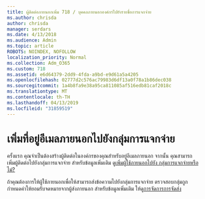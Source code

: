 ```yaml
---
title: ผู้ติดต่อภายนอกเพิ่ม 718 / บุคคลภายนอกองค์กรไปยังรายชื่อการแจกจ่าย
ms.author: chrisda
author: chrisda
manager: serdars
ms.date: 4/13/2018
ms.audience: Admin
ms.topic: article
ROBOTS: NOINDEX, NOFOLLOW
localization_priority: Normal
ms.collection: Adm_O365
ms.custom: 718
ms.assetid: e6d64379-2dd9-4fda-a9bd-e9d61a5a4205
ms.openlocfilehash: 02777d2c576ac79983d6df13a0f78a1b86dec038
ms.sourcegitcommit: 1a4b8fa9e38a95ca811085af516edb81caf2018c
ms.translationtype: MT
ms.contentlocale: th-TH
ms.lasthandoff: 04/13/2019
ms.locfileid: "31859519"
---
```

# <a name="add-external-email-addresses-to-a-distribution-group"></a>เพิ่มที่อยู่อีเมลภายนอกไปยังกลุ่มการแจกจ่าย

ครั้งแรก คุณจำเป็นต้องสร้างผู้ติดต่อในองค์กรของคุณสำหรับอยู่อีเมลภายนอก จากนั้น คุณสามารถเพิ่มผู้ติดต่อไปยังกลุ่มการแจกจ่าย สำหรับข้อมูลเพิ่มเติม ดู[เพิ่มผู้ใช้ภายนอกไปยัง กลุ่มการแจกจ่ายหรือไม่?](https://support.office.com/client/caa0f310-0bb7-48e3-8ad2-cb358b53bbba)

ถ้าคุณต้องการให้ผู้ใช้ภายนอกเพื่อให้สามารถส่งข้อความไปยังกลุ่มการแจกจ่าย ตรวจสอบกลุ่มถูกกำหนดค่าให้ยอมรับจดหมายจากผู้ส่งภายนอก สำหรับข้อมูลเพิ่มเติม ให้ดู[การจัดการการจัดส่ง](https://technet.microsoft.com/library/bb124513.aspx#deliverymanagement)
